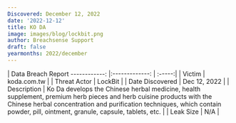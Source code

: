 ```yaml
---
Discovered: December 12, 2022
date: '2022-12-12'
title: KO DA
image: images/blog/lockbit.png
author: Breachsense Support
draft: false
yearmonths: 2022/december
---
```



| Data Breach Report
------------:     |:-------------:    | :-----:|
| Victim      | koda.com.tw      | 
| Threat Actor      | LockBit      | 
| Date Discovered      | Dec 12, 2022      | 
| Description      | Ko Da develops the Chinese herbal medicine, health supplement, premium herb pieces and herb cuisine products with the Chinese herbal concentration and purification techniques, which contain powder, pill, ointment, granule, capsule, tablets, etc.      | 
| Leak Size      | N/A      | 


